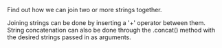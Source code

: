 Find out how we can join two or more strings together.

Joining strings can be done by inserting a '+' operator between them. String concatenation can also be done through the .concat() method with the desired strings passed in as arguments.